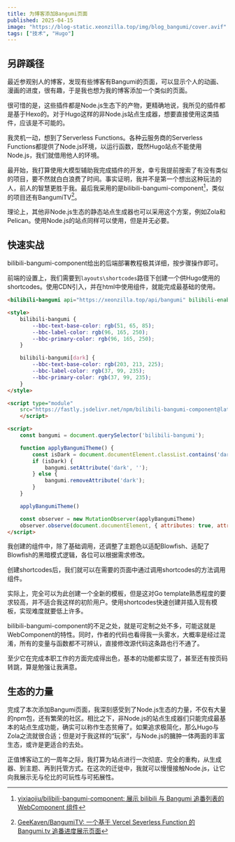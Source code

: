 ```yaml
---
title: 为博客添加Bangumi页面
published: 2025-04-15
image: "https://blog-static.xeonzilla.top/img/blog_bangumi/cover.avif"
tags: ["技术", "Hugo"]
---
```

## 另辟蹊径
最近参观别人的博客，发现有些博客有Bangumi的页面，可以显示个人的动画、漫画的进度，很有趣，于是我也想为我的博客添加一个类似的页面。

很可惜的是，这些插件都是Node.js生态下的产物，更精确地说，我所见的插件都是基于Hexo的。对于Hugo这样的非Node.js站点生成器，想要直接使用这类插件，应该是不可能的。

我灵机一动，想到了Serverless Functions。各种云服务商的Serverless Functions都提供了Node.js环境，以运行函数，既然Hugo站点不能使用Node.js，我们就借用他人的环境。

最开始，我打算使用大模型辅助我完成插件的开发，幸亏我提前搜索了有没有类似的项目，要不然就白白浪费了时间。事实证明，我并不是第一个想出这种玩法的人，前人的智慧更胜于我。最后我采用的是bilibili-bangumi-component[^1]，类似的项目还有BangumiTV[^2]。

理论上，其他非Node.js生态的静态站点生成器也可以采用这个方案，例如Zola和Pelican。使用Node.js的站点同样可以使用，但是并无必要。

## 快速实战
bilibili-bangumi-component给出的后端部署教程极其详细，按步骤操作即可。

前端的设置上，我们需要到`layouts\shortcodes`路径下创建一个供Hugo使用的shortcodes。使用CDN引入，并在html中使用组件，就能完成最基础的使用。

```html
<bilibili-bangumi api="https://xeonzilla.top/api/bangumi" bilibili-enabled="false"></bilibili-bangumi>

<style>
    bilibili-bangumi {
        --bbc-text-base-color: rgb(51, 65, 85);
        --bbc-label-color: rgb(96, 165, 250);
        --bbc-primary-color: rgb(96, 165, 250);
    }

    bilibili-bangumi[dark] {
        --bbc-text-base-color: rgb(203, 213, 225);
        --bbc-label-color: rgb(37, 99, 235);
        --bbc-primary-color: rgb(37, 99, 235);
    }
</style>

<script type="module"
    src="https://fastly.jsdelivr.net/npm/bilibili-bangumi-component@latest/dist/bilibili-bangumi-component/bilibili-bangumi-component.esm.js">
    </script>

<script>
    const bangumi = document.querySelector('bilibili-bangumi');

    function applyBangumiTheme() {
        const isDark = document.documentElement.classList.contains('dark')
        if (isDark) {
            bangumi.setAttribute('dark', '');
        } else {
            bangumi.removeAttribute('dark');
        }
    }

    applyBangumiTheme()

    const observer = new MutationObserver(applyBangumiTheme)
    observer.observe(document.documentElement, { attributes: true, attributeFilter: ['class'] })
</script>
```
我创建的组件中，除了基础调用，还调整了主题色以适配Blowfish、适配了Blowfish的黑暗模式逻辑，各位可以根据需求修改。

创建shortcodes后，我们就可以在需要的页面中通过调用shortcodes的方法调用组件。

实际上，完全可以为此创建一个全新的模板，但是这对Go template熟悉程度的要求较高，并不适合我这样的初阶用户。使用shortcodes快速创建并插入现有模板，实现难度就要低上许多。

bilibili-bangumi-component的不足之处，就是可定制之处不多，可能这就是WebComponent的特性。同时，作者的代码也看得我一头雾水，大概率是经过混淆，所有的变量与函数都不可辨认，直接修改源代码这条路也行不通了。

至少它在完成本职工作的方面完成得出色，基本的功能都实现了，甚至还有按页码转跳，算是勉强让我满意。

## 生态的力量
完成了本次添加Bangumi页面，我深刻感受到了Node.js生态的力量，不仅有大量的npm包，还有繁荣的社区。相比之下，非Node.js的站点生成器们只能完成最基本的站点生成功能，确实可以称作生态贫瘠了。如果追求极简化，那么Hugo与Zola之流就很合适；但是对于我这样的“玩家”，与Node.js的臃肿一体两面的丰富生态，或许是更适合的去处。

正值博客动工的一周年之际，我打算为站点进行一次彻底、完全的重构，从生成器、到主题、再到托管方式。在这次的迁徙中，我就可以慢慢接触Node.js，让它向我展示无与伦比的可玩性与可拓展性。

[^1]:[yixiaojiu/bilibili-bangumi-component: 展示 bilibili 与 Bangumi 追番列表的 WebComponent 组件](https://github.com/yixiaojiu/bilibili-bangumi-component)
[^2]:[GeeKaven/BangumiTV: 一个基于 Vercel Severless Function 的 Bangumi.tv 追番进度展示页面](https://github.com/GeeKaven/BangumiTV)